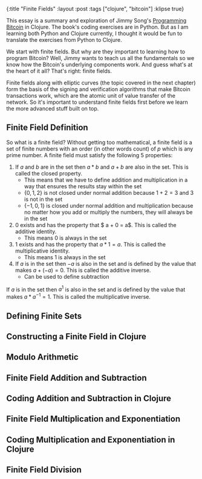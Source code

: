 {:title "Finite Fields"
 :layout :post
 :tags ["clojure", "bitcoin"]
 :klipse true}
 
 
This essay is a summary and exploration of Jimmy Song's [Programming Bitcoin](https://www.oreilly.com/library/view/programming-bitcoin/9781492031482/) in Clojure. The book's coding exercises are in Python. But as I am learning both Python and Clojure currently, I thought it would be fun to translate the exercises from Python to Clojure.

We start with finite fields. But why are they important to learning how to program Bitcoin? Well, Jimmy wants to teach us all the fundamentals so we know how the Bitcoin's underlying components work. And guess what's at the heart of it all? That's right: finite fields.

Finite fields along with elliptic curves (the topic covered in the next chapter) form the basis of the signing and verification algorithms that make Bitcoin transactions work, which are the atomic unit of value transfer of the network. So it's important to understand finite fields first before we learn the more advanced stuff built on top.

## Finite Field Definition

So what is a finite field? Without getting too mathematical, a finite field is a set of finite numbers with an order (in other words count) of $p$ which is any prime number. A finite field must satisfy the following 5 properties:

1. If $a$ and $b$ are in the set then $a * b$ and $a + b$ are also in the set. This is called the closed property.
    - This means that we have to define addition and multiplication in a way that ensures the results stay within the set
    - $\{0, 1, 2\}$ is not closed under normal addition because $1 + 2 = 3$ and $3$ is not in the set
    - $\{-1, 0, 1\}$ is closed under normal addition and multiplication because no matter how you add or multiply the numbers, they will always be in the set
2. 0 exists and has the property that $ a + 0 = a$. This is called the additive identity.
    - This means 0 is always in the set
3. 1 exists and has the property that $a * 1 = a$. This is called the multiplicative identity.
    - This means $1$ is always in the set
4. If $a$ is in the set then $-a$ is also in the set and is defined by the value that makes $a + (-a) = 0$. This is called the additive inverse.
    - Can be used to define subtraction

If $a$ is in the set then $a^1$ is also in the set and is defined by the value that makes  $a * a^{-1} = 1$. This is called the multiplicative inverse.



## Defining Finite Sets

## Constructing a Finite Field in Clojure

## Modulo Arithmetic

## Finite Field Addition and Subtraction

## Coding Addition and Subtraction in Clojure

## Finite Field Multiplication and Exponentiation

## Coding Multiplication and Exponentiation in Clojure

## Finite Field Division
